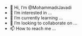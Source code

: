 - 👋 Hi, I’m @MohammadrJavadi
- 👀 I’m interested in ...
- 🌱 I’m currently learning ...
- 💞️ I’m looking to collaborate on ...
- 📫 How to reach me ...

<!---
MohammadrJavadi/MohammadrJavadi is a ✨ special ✨ repository because its `README.md` (this file) appears on your GitHub profile.
You can click the Preview link to take a look at your changes.
--->

